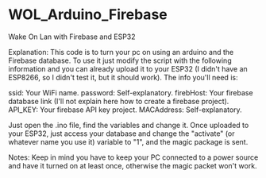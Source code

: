 # WOL_Arduino_Firebase
Wake On Lan with Firebase and ESP32

Explanation:
This code is to turn your pc on using an arduino and the Firebase database.
To use it just modify the script with the following information and you can already upload it to your ESP32 (I didn't have an ESP8266, so I didn't test it, but it should work).
The info you'll need is:

ssid: Your WiFi name.
password: Self-explanatory.
firebHost: Your firebase database link (I'll not explain here how to create a firebase project).
API_KEY: Your firebase API key project.
MACAddress: Self-explanatory.

Just open the .ino file, find the variables and change it.
Once uploaded to your ESP32, just access your database and change the "activate" (or whatever name you use it) variable to "1", and the magic package is sent.

Notes:
Keep in mind you have to keep your PC connected to a power source and have it turned on at least once, otherwise the magic packet won't work.